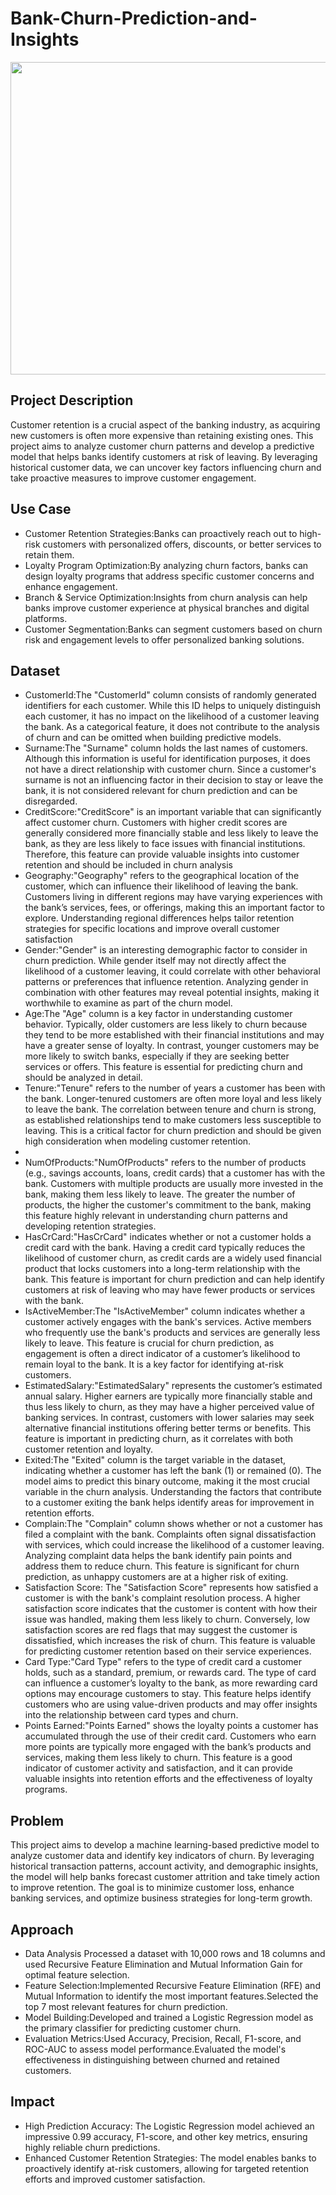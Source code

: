 # Bank-Churn-Prediction-and-Insights
<img src="https://encrypted-tbn0.gstatic.com/images?q=tbn:ANd9GcSML8WrktMAFWi1YC-EVL6uOZhtf-nGjxfKMA&s" height="500" width="800">
<h2>Project Description</h2>
<P>Customer retention is a crucial aspect of the banking industry, as acquiring new customers is often more expensive than retaining existing ones. This project aims to analyze customer churn patterns and develop a predictive model that helps banks identify customers at risk of leaving. By leveraging historical customer data, we can uncover key factors influencing churn and take proactive measures to improve customer engagement.</P>

<h2>Use Case</h2>
<ul>
  <li>Customer Retention Strategies:Banks can proactively reach out to high-risk customers with personalized offers, discounts, or better services to retain them.</li>
  <li>Loyalty Program Optimization:By analyzing churn factors, banks can design loyalty programs that address specific customer concerns and enhance engagement.</li>
  <li>Branch & Service Optimization:Insights from churn analysis can help banks improve customer experience at physical branches and digital platforms.</li>
  <li>Customer Segmentation:Banks can segment customers based on churn risk and engagement levels to offer personalized banking solutions.</li>
</ul>

<h2>Dataset</h2>
<ul>
  <li>CustomerId:The "CustomerId" column consists of randomly generated identifiers for each customer. While this ID helps to uniquely distinguish each customer, it has no impact on the likelihood of a customer leaving the bank. As a categorical feature, it does not contribute to the analysis of churn and can be omitted when building predictive models.</li>
  <li>Surname:The "Surname" column holds the last names of customers. Although this information is useful for identification purposes, it does not have a direct relationship with customer churn. Since a customer's surname is not an influencing factor in their decision to stay or leave the bank, it is not considered relevant for churn prediction and can be disregarded.</li>
  <li>CreditScore:"CreditScore" is an important variable that can significantly affect customer churn. Customers with higher credit scores are generally considered more financially stable and less likely to leave the bank, as they are less likely to face issues with financial institutions. Therefore, this feature can provide valuable insights into customer retention and should be included in churn analysis</li>
  <li>Geography:"Geography" refers to the geographical location of the customer, which can influence their likelihood of leaving the bank. Customers living in different regions may have varying experiences with the bank’s services, fees, or offerings, making this an important factor to explore. Understanding regional differences helps tailor retention strategies for specific locations and improve overall customer satisfaction</li>
  <li>Gender:"Gender" is an interesting demographic factor to consider in churn prediction. While gender itself may not directly affect the likelihood of a customer leaving, it could correlate with other behavioral patterns or preferences that influence retention. Analyzing gender in combination with other features may reveal potential insights, making it worthwhile to examine as part of the churn model.</li>
  <li>Age:The "Age" column is a key factor in understanding customer behavior. Typically, older customers are less likely to churn because they tend to be more established with their financial institutions and may have a greater sense of loyalty. In contrast, younger customers may be more likely to switch banks, especially if they are seeking better services or offers. This feature is essential for predicting churn and should be analyzed in detail.</li>
  <li>Tenure:"Tenure" refers to the number of years a customer has been with the bank. Longer-tenured customers are often more loyal and less likely to leave the bank. The correlation between tenure and churn is strong, as established relationships tend to make customers less susceptible to leaving. This is a critical factor for churn prediction and should be given high consideration when modeling customer retention.</li>
  <li><Balance:The "Balance" column reflects the amount of money a customer holds in their bank account. Customers with higher balances are typically more invested in the bank and are less likely to leave. In contrast, customers with low balances may be more willing to switch to other financial institutions offering better rates or services. This feature plays a significant role in churn prediction, as financial stakes are directly tied to loyalty./li>
    <li>NumOfProducts:"NumOfProducts" refers to the number of products (e.g., savings accounts, loans, credit cards) that a customer has with the bank. Customers with multiple products are usually more invested in the bank, making them less likely to leave. The greater the number of products, the higher the customer's commitment to the bank, making this feature highly relevant in understanding churn patterns and developing retention strategies.</li>
    <li>HasCrCard:"HasCrCard" indicates whether or not a customer holds a credit card with the bank. Having a credit card typically reduces the likelihood of customer churn, as credit cards are a widely used financial product that locks customers into a long-term relationship with the bank. This feature is important for churn prediction and can help identify customers at risk of leaving who may have fewer products or services with the bank.</li>
    <li>IsActiveMember:The "IsActiveMember" column indicates whether a customer actively engages with the bank's services. Active members who frequently use the bank's products and services are generally less likely to leave. This feature is crucial for churn prediction, as engagement is often a direct indicator of a customer’s likelihood to remain loyal to the bank. It is a key factor for identifying at-risk customers.</li>
    <li>EstimatedSalary:"EstimatedSalary" represents the customer’s estimated annual salary. Higher earners are typically more financially stable and thus less likely to churn, as they may have a higher perceived value of banking services. In contrast, customers with lower salaries may seek alternative financial institutions offering better terms or benefits. This feature is important in predicting churn, as it correlates with both customer retention and loyalty.</li>
    <li>Exited:The "Exited" column is the target variable in the dataset, indicating whether a customer has left the bank (1) or remained (0). The model aims to predict this binary outcome, making it the most crucial variable in the churn analysis. Understanding the factors that contribute to a customer exiting the bank helps identify areas for improvement in retention efforts.</li>
    <li>Complain:The "Complain" column shows whether or not a customer has filed a complaint with the bank. Complaints often signal dissatisfaction with services, which could increase the likelihood of a customer leaving. Analyzing complaint data helps the bank identify pain points and address them to reduce churn. This feature is significant for churn prediction, as unhappy customers are at a higher risk of exiting.</li>
    <li>Satisfaction Score:
The "Satisfaction Score" represents how satisfied a customer is with the bank's complaint resolution process. A higher satisfaction score indicates that the customer is content with how their issue was handled, making them less likely to churn. Conversely, low satisfaction scores are red flags that may suggest the customer is dissatisfied, which increases the risk of churn. This feature is valuable for predicting customer retention based on their service experiences.</li>
    <li>Card Type:"Card Type" refers to the type of credit card a customer holds, such as a standard, premium, or rewards card. The type of card can influence a customer’s loyalty to the bank, as more rewarding card options may encourage customers to stay. This feature helps identify customers who are using value-driven products and may offer insights into the relationship between card types and churn.</li>
    <li> Points Earned:"Points Earned" shows the loyalty points a customer has accumulated through the use of their credit card. Customers who earn more points are typically more engaged with the bank’s products and services, making them less likely to churn. This feature is a good indicator of customer activity and satisfaction, and it can provide valuable insights into retention efforts and the effectiveness of loyalty programs.</li>
</ul>

<h2>Problem</h2>
<P>This project aims to develop a machine learning-based predictive model to analyze customer data and identify key indicators of churn. By leveraging historical transaction patterns, account activity, and demographic insights, the model will help banks forecast customer attrition and take timely action to improve retention. The goal is to minimize customer loss, enhance banking services, and optimize business strategies for long-term growth.</P>

<h2>Approach</h2>
<ul>
  <li>Data Analysis Processed a dataset with 10,000 rows and 18 columns and used Recursive Feature Elimination and Mutual Information Gain for optimal feature selection.</li>
  <li>Feature Selection:Implemented Recursive Feature Elimination (RFE) and Mutual Information to identify the most important features.Selected the top 7 most relevant features for churn prediction.</li>
  <li>Model Building:Developed and trained a Logistic Regression model as the primary classifier for predicting customer churn.</li>
  <li>Evaluation Metrics:Used Accuracy, Precision, Recall, F1-score, and ROC-AUC to assess model performance.Evaluated the model's effectiveness in distinguishing between churned and retained customers.</li>
</ul>

<h2>Impact</h2>
<ul>
  <li>High Prediction Accuracy: The Logistic Regression model achieved an impressive 0.99 accuracy, F1-score, and other key metrics, ensuring highly reliable churn predictions.</li>
  <li>Enhanced Customer Retention Strategies: The model enables banks to proactively identify at-risk customers, allowing for targeted retention efforts and improved customer satisfaction.</li>
</ul>
